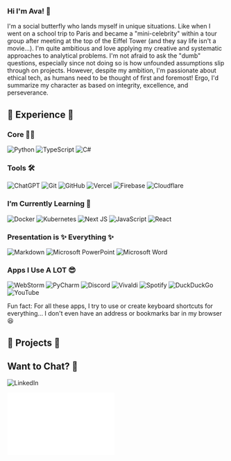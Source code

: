 ### Hi I'm Ava! :wave:

<!--
**oompas/oompas** is a ✨ _special_ ✨ repository because its `README.md` (this file) appears on your GitHub profile.

Here are some ideas to get you started:

- 🔭 I’m currently working on ...
- 🌱 I’m currently learning ...
- 👯 I’m looking to collaborate on ...
- 🤔 I’m looking for help with ...
- 💬 Ask me about ...
- 📫 How to reach me: ...
- 😄 Pronouns: ...
- ⚡ Fun fact: ...
-->

I'm a social butterfly who lands myself in unique situations. Like when I went on a school trip to Paris and became a "mini-celebrity" within a tour group after meeting at the top of the Eiffel Tower (and they say life isn't a movie...). I'm quite ambitious and love applying my creative and systematic approaches to analytical problems. I'm not afraid to ask the "dumb" questions, especially since not doing so is how unfounded assumptions slip through on projects. However, despite my ambition, I'm passionate about ethical tech, as humans need to be thought of first and foremost! Ergo, I'd summarize my character as based on integrity, excellence, and perseverance.

## :star2: Experience :star2:
### Core 🧑‍💻
![Python](https://img.shields.io/badge/python-3670A0?style=for-the-badge&logo=python&logoColor=ffdd54)
![TypeScript](https://img.shields.io/badge/typescript-%23007ACC.svg?style=for-the-badge&logo=typescript&logoColor=white)
![C#](https://img.shields.io/badge/c%23-%23239120.svg?style=for-the-badge&logo=csharp&logoColor=white)

### Tools 🛠️
![ChatGPT](https://img.shields.io/badge/chatGPT-74aa9c?style=for-the-badge&logo=openai&logoColor=white)
![Git](https://img.shields.io/badge/git-%23F05033.svg?style=for-the-badge&logo=git&logoColor=white)
![GitHub](https://img.shields.io/badge/github-%23121011.svg?style=for-the-badge&logo=github&logoColor=white)
![Vercel](https://img.shields.io/badge/vercel-%23000000.svg?style=for-the-badge&logo=vercel&logoColor=white)
![Firebase](https://img.shields.io/badge/firebase-a08021?style=for-the-badge&logo=firebase&logoColor=ffcd34)
![Cloudflare](https://img.shields.io/badge/Cloudflare-F38020?style=for-the-badge&logo=Cloudflare&logoColor=white)

### I’m Currently Learning 🌱
![Docker](https://img.shields.io/badge/docker-%230db7ed.svg?style=for-the-badge&logo=docker&logoColor=white)
![Kubernetes](https://img.shields.io/badge/kubernetes-%23326ce5.svg?style=for-the-badge&logo=kubernetes&logoColor=white)
![Next JS](https://img.shields.io/badge/Next-black?style=for-the-badge&logo=next.js&logoColor=white)
![JavaScript](https://img.shields.io/badge/javascript-%23323330.svg?style=for-the-badge&logo=javascript&logoColor=%23F7DF1E)
![React](https://img.shields.io/badge/react-%2320232a.svg?style=for-the-badge&logo=react&logoColor=%2361DAFB)

### Presentation is :sparkles: Everything :sparkles:
![Markdown](https://img.shields.io/badge/markdown-%23000000.svg?style=for-the-badge&logo=markdown&logoColor=white)
![Microsoft PowerPoint](https://img.shields.io/badge/Microsoft_PowerPoint-B7472A?style=for-the-badge&logo=microsoft-powerpoint&logoColor=white)
![Microsoft Word](https://img.shields.io/badge/Microsoft_Word-2B579A?style=for-the-badge&logo=microsoft-word&logoColor=white)
<!--
-make a badge for Grammarly
-->

### Apps I Use A LOT :sunglasses:
![WebStorm](https://img.shields.io/badge/webstorm-143?style=for-the-badge&logo=webstorm&logoColor=white&color=black)
![PyCharm](https://img.shields.io/badge/pycharm-143?style=for-the-badge&logo=pycharm&logoColor=black&color=black&labelColor=green)
![Discord](https://img.shields.io/badge/Discord-%235865F2.svg?style=for-the-badge&logo=discord&logoColor=white)
![Vivaldi](https://img.shields.io/badge/Vivaldi-EF3939?style=for-the-badge&logo=Vivaldi&logoColor=white)
![Spotify](https://img.shields.io/badge/Spotify-1ED760?style=for-the-badge&logo=spotify&logoColor=white)
![DuckDuckGo](https://img.shields.io/badge/DuckDuckGo-DE5833?style=for-the-badge&logo=DuckDuckGo&logoColor=white)
![YouTube](https://img.shields.io/badge/YouTube-%23FF0000.svg?style=for-the-badge&logo=YouTube&logoColor=white)
<!--
-make a badge for Amplenote
-make a badge for Fastmail
- example of plastic style badge:
![YouTube](https://img.shields.io/badge/YouTube-%23FF0000.svg?style=for-the-badge&logo=YouTube&logoColor=white&style=plastic)
-->
Fun fact: For all these apps, I try to use or create keyboard shortcuts for everything... I don't even have an address or bookmarks bar in my browser :satisfied:

<!--
## Grinding
![LeetCode](https://img.shields.io/badge/LeetCode-000000?style=for-the-badge&logo=LeetCode&logoColor=#d16c06)
-->
## :file_folder: Projects :open_file_folder:

## Want to Chat? :speech_balloon:
![LinkedIn](https://img.shields.io/badge/linkedin-%230077B5.svg?style=for-the-badge&logo=linkedin&logoColor=white)

<img style="display: inline-block; margin-left: auto; margin-right: auto; width: 49%" src="https://github.com/oompas/fancy-github-stats/blob/master/generated/overview.svg">
